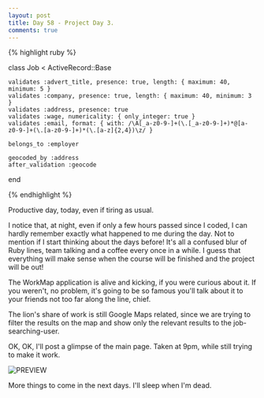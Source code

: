 ```yaml
---
layout: post
title: Day 58 - Project Day 3.
comments: true
---
```


{% highlight ruby %}

class Job < ActiveRecord::Base
	
	validates :advert_title, presence: true, length: { maximum: 40, minimum: 5 }
	validates :company, presence: true, length: { maximum: 40, minimum: 3 }
	validates :address, presence: true
	validates :wage, numericality: { only_integer: true }
	validates :email, format: { with: /\A[_a-z0-9-]+(\.[_a-z0-9-]+)*@[a-z0-9-]+(\.[a-z0-9-]+)*(\.[a-z]{2,4})\z/ }

	belongs_to :employer

	geocoded_by :address
	after_validation :geocode

end

{% endhighlight %}

Productive day, today, even if tiring as usual.

I notice that, at night, even if only a few hours passed since I coded, I can hardly remember exactly what happened to me during the day. Not to mention if I start thinking about the days before! It's all a confused blur of Ruby lines, team talking and a coffee every once in a while. I guess that everything will make sense when the course will be finished and the project will be out!

The WorkMap application is alive and kicking, if you were curious about it. If you weren't, no problem, it's going to be so famous you'll talk about it to your friends not too far along the line, chief.

The lion's share of work is still Google Maps related, since we are trying to filter the results on the map and show only the relevant results to the job-searching-user.

OK, OK, I'll post a glimpse of the main page. Taken at 9pm, while still trying to make it work.

![PREVIEW](http://federicomaffei.github.io/public/images/preview.jpg)

More things to come in the next days. I'll sleep when I'm dead.